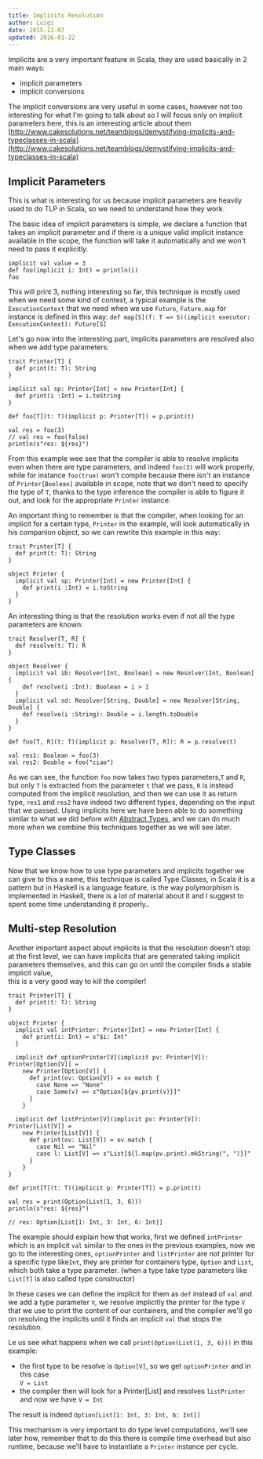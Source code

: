 ```yaml
---
title: Implicits Resolution
author: Luigi
date: 2015-11-07 
updated: 2016-01-22
---
```


Implicits are a very important feature in Scala, 
they are used basically in 2 main ways:

  - implicit parameters 
  - implicit conversions 

The implicit conversions are very useful in some cases, however 
not too interesting for what I'm going to talk about
so I will focus only on implicit parameters here, 
this is an interesting article about them [http://www.cakesolutions.net/teamblogs/demystifying-implicits-and-typeclasses-in-scala](http://www.cakesolutions.net/teamblogs/demystifying-implicits-and-typeclasses-in-scala)

## Implicit Parameters 

This is what is interesting for us because implicit parameters are heavily used to do TLP in Scala, so we need to understand how they work.

The basic idea of implicit parameters is simple, 
we declare a function that takes an implicit parameter and 
if there is a unique valid implicit instance available in the scope,
the function will take it automatically and we won't need to pass it explicitly.

```
implicit val value = 3
def foo(implicit i: Int) = println(i)
foo
```

This will print 3, nothing interesting so far, this technique is mostly used 
when we need some kind of context, a typical example is the `ExecutionContext`
that we need when we use `Future`, `Future.map` for instance  is defined 
in this way:
`def map[S](f: T => S)(implicit executor: ExecutionContext): Future[S]`

Let's go now into the interesting part, implicits parameters are resolved
also when we add type parameters:

```
trait Printer[T] {
  def print(t: T): String
}

implicit val sp: Printer[Int] = new Printer[Int] {
  def print(i :Int) = i.toString
}

def foo[T](t: T)(implicit p: Printer[T]) = p.print(t)

val res = foo(3)
// val res = foo(false)
println(s"res: ${res}")
```

From this example wee see that the compiler is able to resolve 
implicits even when there are type parameters, and indeed `foo(3)`
will work properly, while for instance `foo(true)` won't compile because 
there isn't an instance of `Printer[Boolean]` available in scope, 
note that we don't need to specify the type of `T`, thanks to the type 
inference the compiler is able to figure it out, and look for the 
appropriate `Printer` instance.

An important thing to remember is that the compiler, 
when looking for an implicit for a certain type, `Printer` in the example, 
will look automatically in his companion object, so we can rewrite this example
in this way:

```
trait Printer[T] {
  def print(t: T): String
}

object Printer {
  implicit val sp: Printer[Int] = new Printer[Int] {
    def print(i :Int) = i.toString
  }
}
```

An interesting thing is that the resolution works even if not all the type
parameters are known: 

```
trait Resolver[T, R] {
  def resolve(t: T): R
}

object Resolver {
  implicit val ib: Resolver[Int, Boolean] = new Resolver[Int, Boolean] {
    def resolve(i :Int): Boolean = i > 1
  }
  implicit val sd: Resolver[String, Double] = new Resolver[String, Double] {
    def resolve(i :String): Double = i.length.toDouble
  }
}

def foo[T, R](t: T)(implicit p: Resolver[T, R]): R = p.resolve(t)

val res1: Boolean = foo(3)
val res2: Double = foo("ciao")
```

As we can see, the function `foo` now takes two types parameters,`T` and `R`,
but only `T` is extracted from the parameter `t` that we pass, `R` is instead 
computed from the implicit resolution, and then we can use it as 
return type, `res1`  and `res2` have indeed two different types, 
depending on the input that we passed.
Using implicits here we have been able to do something similar to what
we did before with [Abstract Types](abstract-types.html), 
and we can do much more when we combine this techniques together as we will see
later.

## Type Classes 

Now that we know how to use type parameters and implicits together
we can give to this a name, this technique is called Type Classes, 
in Scala it is a pattern but in Haskell is a language feature,
is the way polymorphism is implemented in Haskell, there is a lot of material 
about it and I suggest to spent some time understanding it properly..

## Multi-step Resolution 

Another important aspect about implicits is that the resolution
doesn't stop at the first level, we can have implicits
that are generated taking implicit parameters themselves,
and this can go on until the compiler finds a stable implicit value,  
this is a very good way to kill the compiler!

```
trait Printer[T] {
  def print(t: T): String
}

object Printer {
  implicit val intPrinter: Printer[Int] = new Printer[Int] {
    def print(i: Int) = s"$i: Int"
  }

  implicit def optionPrinter[V](implicit pv: Printer[V]): Printer[Option[V]] =
    new Printer[Option[V]] {
      def print(ov: Option[V]) = ov match {
        case None => "None"
        case Some(v) => s"Option[${pv.print(v)}]"
      }
    }

  implicit def listPrinter[V](implicit pv: Printer[V]): Printer[List[V]] =
    new Printer[List[V]] {
      def print(ov: List[V]) = ov match {
        case Nil => "Nil"
        case l: List[V] => s"List[${l.map(pv.print).mkString(", ")}]"
      }
    }
}

def print[T](t: T)(implicit p: Printer[T]) = p.print(t)

val res = print(Option(List(1, 3, 6)))
println(s"res: ${res}")

// res: Option[List[1: Int, 3: Int, 6: Int]]
```

The example should explain how that works,
first we defined `intPrinter` which is an implicit `val` similar to the ones 
in the previous examples, now we go to the interesting ones,
`optionPrinter` and `listPrinter` are not printer for a specific type like`Int`, 
they are printer for containers type, `Option` and `List`, which both take a type parameter. (when a type take type parameters like `List[T]` is also called type constructor)

In these cases we can define the implicit for them as `def` instead of `val` and we add a type parameter `V`, we resolve implicitly the printer for the type `V` that we use to print the content of our containers, and the compiler we'll go on resolving the implicits until it finds an implicit `val` that stops the resolution. 

Le us see what happens when we call `print(Option(List(1, 3, 6)))` in this 
example: 

 - the first type to be resolve is `Option[V]`, so we get `optionPrinter` and in this case  
   `V = List`
 - the compiler then will look for a Printer[List] and resolves `listPrinter`
   and now we have `V = Int`
    
The result is indeed `Option[List[1: Int, 3: Int, 6: Int]]`

This mechanism is very important to do type level computations, we'll see later how, remember that to do this there is compile time overhead but also runtime, because we'll have to instantiate a `Printer` instance per cycle.

